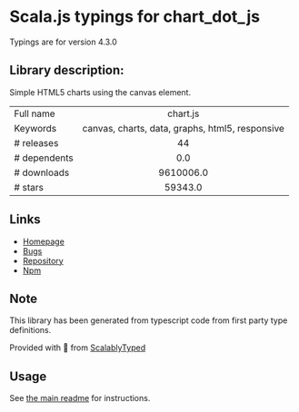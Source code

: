 
# Scala.js typings for chart_dot_js

Typings are for version 4.3.0

## Library description:
Simple HTML5 charts using the canvas element.

|                    |                 |
| ------------------ | :-------------: |
| Full name          | chart.js |
| Keywords           | canvas, charts, data, graphs, html5, responsive |
| # releases         | 44 |
| # dependents       | 0.0 |
| # downloads        | 9610006.0 |
| # stars            | 59343.0 |

## Links
- [Homepage](https://www.chartjs.org)
- [Bugs](https://github.com/chartjs/Chart.js/issues)
- [Repository](https://github.com/chartjs/Chart.js)
- [Npm](https://www.npmjs.com/package/chart.js)
    


## Note
This library has been generated from typescript code from first party type definitions.

Provided with :purple_heart: from [ScalablyTyped](https://github.com/oyvindberg/ScalablyTyped)

## Usage
See [the main readme](../../readme.md) for instructions.


